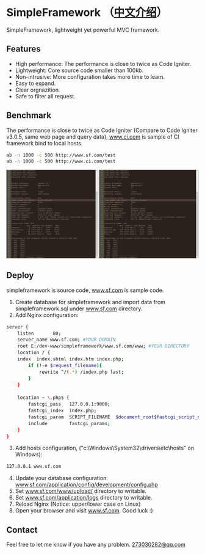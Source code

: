 # SimpleFramework （[中文介绍](README_zh.md)）
SimpleFramework, lightweight yet powerful MVC framework.

## Features
* High performance: The performance is close to twice as Code Igniter.
* Lightweight: Core source code smaller than 100kb.
* Non-intrusive: More configuration takes more time to learn.
* Easy to expand.
* Clear orgnazition.
* Safe to filter all request.

## Benchmark
The performance is close to twice as Code Igniter (Compare to Code Igniter v3.0.5, same web page and query data), www.ci.com is sample of CI framework bind to local hosts.
```bash
ab -n 1000 -c 500 http://www.sf.com/test
ab -n 1000 -c 500 http://www.ci.com/test
```
![benchmark](benchmark.png)

## Deploy
simpleframework is source code, www.sf.com is sample code.
1. Create database for simpleframework and import data from simpleframework.sql under www.sf.com directory.
2. Add Nginx configuration:
```bash
server {
    listen       80;
    server_name www.sf.com; #YOUR DOMAIN
    root E:/dev-www/simpleframework/www.sf.com/www; #YOUR DIRECTORY
    location / {
    index  index.shtml index.htm index.php;
        if (!-e $request_filename){
            rewrite ^/(.*) /index.php last;
        }
    }

    location ~ \.php$ {
        fastcgi_pass   127.0.0.1:9000;
        fastcgi_index  index.php;
        fastcgi_param  SCRIPT_FILENAME  $document_root$fastcgi_script_name;
        include        fastcgi_params;
    }
}
```
3. Add hosts configuration, ("c:\Windows\System32\drivers\etc\hosts" on Windows):
```bash
127.0.0.1 www.sf.com
```
4. Update your database configuration: www.sf.com/application/config/development/config.php
5. Set www.sf.com/www/upload/  directory to writable.
6. Set www.sf.com/application/logs directory to writable.
7. Reload Nginx (Notice: upper/lower case on Linux)
8. Open your browser and visit  www.sf.com. Good luck :)

## Contact
Feel free to let me know if you have any problem. 273030282@qq.com

